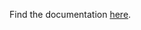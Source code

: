 Find the documentation [here](https://juliafleckenstein.github.io/dr-anne-sophie-fleckenstein/docs/).
